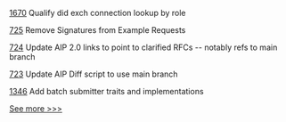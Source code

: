 
[1670](https://github.com/hyperledger/aries-cloudagent-python/pull/1670) Qualify did exch connection lookup by role

[725](https://github.com/hyperledger/aries-rfcs/pull/725) Remove Signatures from Example Requests

[724](https://github.com/hyperledger/aries-rfcs/pull/724) Update AIP 2.0 links to point to clarified RFCs -- notably refs to main branch

[723](https://github.com/hyperledger/aries-rfcs/pull/723) Update AIP Diff script to use main branch

[1346](https://github.com/hyperledger/grid/pull/1346) Add batch submitter traits and implementations


[See more >>>](https://start-here.hyperledger.org/pull-requests)
